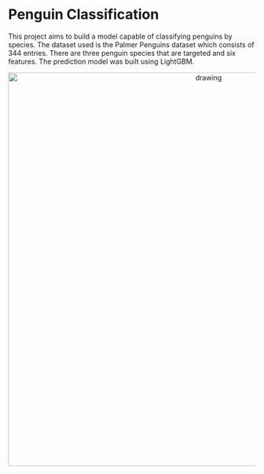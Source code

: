 # Penguin Classification

This project aims to build a model capable of classifying penguins by species. The dataset used is the Palmer Penguins dataset which consists of 344 entries. There are three penguin species that are targeted and six features. The prediction model was built using LightGBM.

<p align="center">
  <img src="https://raw.githubusercontent.com/allisonhorst/palmerpenguins/main/man/figures/lter_penguins.png" alt="drawing" width="800"/>
</p>
